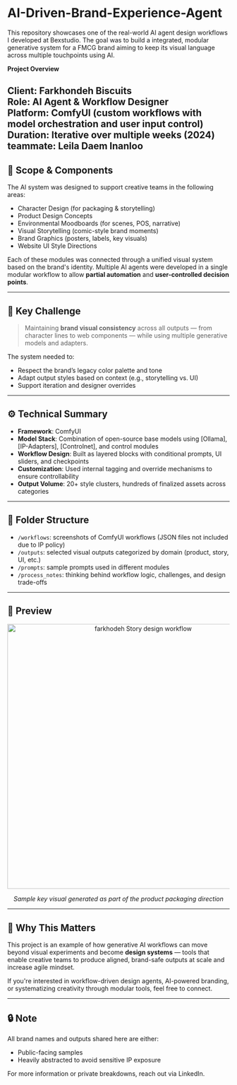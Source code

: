 # AI-Driven-Brand-Experience-Agent
This repository showcases one of the real-world AI agent design workflows I developed at Bexstudio. The goal was to build a integrated, modular generative system for a FMCG brand aiming to keep its visual language across multiple touchpoints using AI.

**Project Overview**

**Client**: Farkhondeh Biscuits  
**Role**: AI Agent & Workflow Designer  
**Platform**: ComfyUI (custom workflows with model orchestration and user input control)  
**Duration**: Iterative over multiple weeks (2024)
**teammate**: Leila Daem Inanloo
---

## 🧩 Scope & Components
The AI system was designed to support creative teams in the following areas:

- Character Design (for packaging & storytelling)
- Product Design Concepts
- Environmental Moodboards (for scenes, POS, narrative)
- Visual Storytelling (comic-style brand moments)
- Brand Graphics (posters, labels, key visuals)
- Website UI Style Directions

Each of these modules was connected through a unified visual system based on the brand's identity. Multiple AI agents were developed in a single modular workflow to allow **partial automation** and **user-controlled decision points**.

---

## 🎯 Key Challenge

> Maintaining **brand visual consistency** across all outputs — from character lines to web components — while using multiple generative models and adapters.

The system needed to:
- Respect the brand’s legacy color palette and tone
- Adapt output styles based on context (e.g., storytelling vs. UI)
- Support iteration and designer overrides

---

## ⚙️ Technical Summary

- **Framework**: ComfyUI
- **Model Stack**: Combination of open-source base models using [Ollama], [IP-Adapters], [Controlnet], and control modules
- **Workflow Design**: Built as layered blocks with conditional prompts, UI sliders, and checkpoints
- **Customization**: Used internal tagging and override mechanisms to ensure controllability
- **Output Volume**: 20+ style clusters, hundreds of finalized assets across categories

---

## 📁 Folder Structure

- `/workflows`: screenshots of ComfyUI workflows (JSON files not included due to IP policy)
- `/outputs`: selected visual outputs categorized by domain (product, story, UI, etc.)
- `/prompts`: sample prompts used in different modules
- `/process_notes`: thinking behind workflow logic, challenges, and design trade-offs

---

## 📸 Preview

<div align="center">
  <img src="outputs/brandA/farkhodeh_Story_design_workflow-image.jpg" alt="farkhodeh Story design workflow" width="600"/>
  <p><i>Sample key visual generated as part of the product packaging direction</i></p>
</div>

---

## 📌 Why This Matters

This project is an example of how generative AI workflows can move beyond visual experiments and become **design systems** — tools that enable creative teams to produce aligned, brand-safe outputs at scale and increase agile mindset.

If you're interested in workflow-driven design agents, AI-powered branding, or systematizing creativity through modular tools, feel free to connect.

---

## 🔒 Note

All brand names and outputs shared here are either:
- Public-facing samples
- Heavily abstracted to avoid sensitive IP exposure

For more information or private breakdowns, reach out via LinkedIn.

